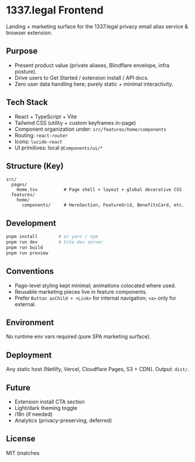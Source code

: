 # 1337.legal Frontend

Landing + marketing surface for the 1337.legal privacy email alias service & browser extension.

## Purpose

- Present product value (private aliases, Blindflare envelope, infra posture).
- Drive users to Get Started / extension install / API docs.
- Zero user data handling here; purely static + minimal interactivity.

## Tech Stack

- React + TypeScript + Vite
- Tailwind CSS (utility + custom keyframes in-page)
- Component organization under: `src/features/home/components`
- Routing: `react-router`
- Icons: `lucide-react`
- UI primitives: local `@Components/ui/*`

## Structure (Key)

```
src/
  pages/
    Home.tsx          # Page shell + layout + global decorative CSS
  features/
    home/
      components/     # HeroSection, FeatureGrid, BenefitsCard, etc.
```

## Development

```bash
pnpm install        # or yarn / npm
pnpm run dev        # Vite dev server
pnpm run build
pnpm run preview
```

## Conventions

- Page-level styling kept minimal; animations colocated where used.
- Reusable marketing pieces live in feature components.
- Prefer `Button asChild + <Link>` for internal navigation; `<a>` only for external.

## Environment

No runtime env vars required (pure SPA marketing surface).

## Deployment

Any static host (Netlify, Vercel, Cloudflare Pages, S3 + CDN). Output: `dist/`.

## Future

- Extension install CTA section
- Light/dark theming toggle
- i18n (if needed)
- Analytics (privacy-preserving, deferred)

## License

MIT (matches